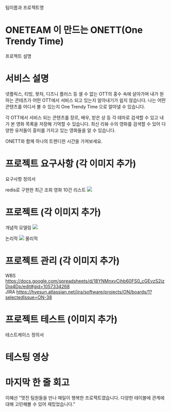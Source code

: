 팀이름과 프로젝트명
# ONETEAM 이 만드는 ONETT(One Trendy Time)

프로젝트 설명
# 서비스 설명
넷플릭스, 티빙, 왓챠, 디즈니 플러스 등 셀 수 없는 OTT의 홍수 속에 살아가며 내가 원하는 콘테츠가 어떤 OTT에서 서비스 되고 있는지 알아내기가 쉽지 않습니다.
나는 어떤 콘텐츠를 어디서 볼 수 있는지 One Trendy Time 으로 알아낼 수 있습니다.

각 OTT에서 서비스 되는 콘텐츠를 장르, 배우, 받은 상 등 각 테마로 검색할 수 있고 내가 본 영화 목록을 저장해 기억할 수 있습니다.
최신 리뷰 수의 영화를 검색할 수 있어 다양한 유저들이 흥미를 가지고 있는 영화들을 알 수 있습니다. 

ONETT와 함께 하나의 트렌디한 시간을 가져보세요.

# 프로젝트 요구사항 (각 이미지 추가)
요구사항 정의서

redis로 구현한 최근 조회 영화 10건 리스트 
<img src="https://github.com/hyesunlee30/data_modeling_1team/blob/main/redis/redis%EB%A5%BC%20%EC%9D%B4%EC%9A%A9%ED%95%9C%20%EC%B5%9C%EA%B7%BC%20%EC%A1%B0%ED%9A%8C%20%EC%98%81%ED%99%94%20%EB%AA%A9%EB%A1%9D%2010%EA%B1%B4%20%EC%A1%B0%ED%9A%8C%20%EA%B8%B0%EB%8A%A5%20%EC%8A%A4%ED%81%AC%EB%A6%BD%ED%8A%B8.PNG">

# 프로젝트 (각 이미지 추가)
개념적 모델링
<img src="https://github.com/hyesunlee30/data_modeling_1team/blob/main/data_modeling/ERD/%EA%B0%9C%EB%85%90%EC%A0%81_%EC%B5%9C%EC%A2%85%EC%9D%B4%EA%B8%B8%EB%B0%94%EB%9D%BC%EB%8A%94%ED%98%9C%EC%84%A0.drawio.png"/>

논리적
<img src="https://github.com/hyesunlee30/data_modeling_1team/blob/main/data_modeling/ERD/ott%EC%B5%9C%EC%B5%9C%EC%B5%9C%EC%B5%9C%EC%B5%9C%EC%B5%9C%EC%A2%85.drawio.png?raw=true"/>
물리적

# 프로젝트 관리 (각 이미지 추가)
WBS
https://docs.google.com/spreadsheets/d/18YNMnxvCihb60FS0_cGEvzS2jzDiq4Dp/edit#gid=1057334268 <br/>
JIRA
https://hyesun.atlassian.net/jira/software/projects/ON/boards/1?selectedIssue=ON-38

# 프로젝트 테스트 (이미지 추가)
테스트케이스 정의서

# 테스팅 영상

# 마지막 한 줄 회고
이혜선 "멋진 팀원들을 만나 매일이 행복한 프로젝트였습니다. 다양한 테이블에 관계에 대해 고민해볼 수 있어 재밌었습니다."






